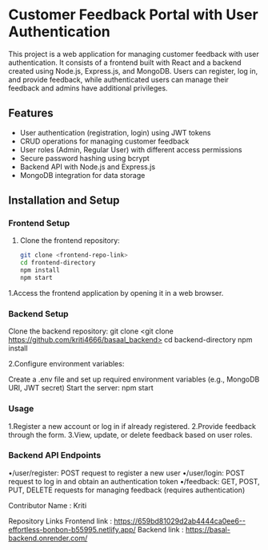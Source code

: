 # Customer Feedback Portal with User Authentication

This project is a web application for managing customer feedback with user authentication. It consists of a frontend built with React and a backend created using Node.js, Express.js, and MongoDB. Users can register, log in, and provide feedback, while authenticated users can manage their feedback and admins have additional privileges.

## Features

- User authentication (registration, login) using JWT tokens
- CRUD operations for managing customer feedback
- User roles (Admin, Regular User) with different access permissions
- Secure password hashing using bcrypt
- Backend API with Node.js and Express.js
- MongoDB integration for data storage

## Installation and Setup

### Frontend Setup

1. Clone the frontend repository:

   ```bash
   git clone <frontend-repo-link>
   cd frontend-directory
   npm install
   npm start

1.Access the frontend application by opening it in a web browser.
### Backend Setup
Clone the backend repository:
git clone <git clone https://github.com/kriti4666/basaal_backend>
cd backend-directory
npm install

2.Configure environment variables:

Create a .env file and set up required environment variables (e.g., MongoDB URI, JWT secret)
Start the server:
npm start

### Usage

1.Register a new account or log in if already registered.
2.Provide feedback through the form.
3.View, update, or delete feedback based on user roles.

### Backend API Endpoints

•/user/register: POST request to register a new user
•/user/login: POST request to log in and obtain an authentication token
•/feedback: GET, POST, PUT, DELETE requests for managing feedback (requires authentication)

Contributor Name : Kriti

Repository Links
Frontend link : https://659bd81029d2ab4444ca0ee6--effortless-bonbon-b55995.netlify.app/
Backend link : https://basal-backend.onrender.com/
